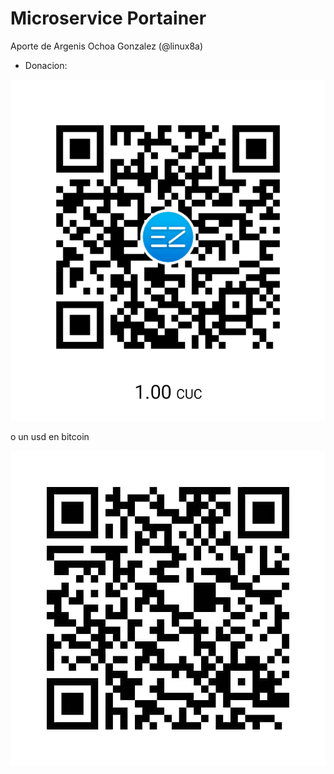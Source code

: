 # Microservice Portainer 

Aporte de Argenis Ochoa Gonzalez (@linux8a)

* Donacion:

![Donacion](../.donacion_enzona.png)

o un usd en bitcoin

![Donacion](../.donacion_bitcoin.png)
